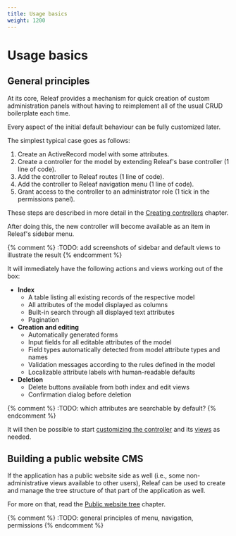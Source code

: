 ```yaml
---
title: Usage basics
weight: 1200
---
```


# Usage basics

## General principles

At its core, Releaf provides a mechanism for quick creation of custom administration panels without having to reimplement all of the usual CRUD boilerplate each time.

Every aspect of the initial default behaviour can be fully customized later.

The simplest typical case goes as follows:

1. Create an ActiveRecord model with some attributes.
2. Create a controller for the model by extending Releaf's base controller (1 line of code).
3. Add the controller to Releaf routes (1 line of code).
4. Add the controller to Releaf navigation menu (1 line of code).
5. Grant access to the controller to an administrator role (1 tick in the permissions panel).

These steps are described in more detail in the [Creating controllers](creating-controllers.html) chapter.

After doing this, the new controller will become available as an item in Releaf's sidebar menu.

{% comment %} :TODO: add screenshots of sidebar and default views to illustrate the result {% endcomment %}

It will immediately have the following actions and views working out of the box:

* __Index__
  * A table listing all existing records of the respective model
  * All attributes of the model displayed as columns
  * Built-in search through all displayed text attributes
  * Pagination
* __Creation and editing__
  * Automatically generated forms
  * Input fields for all editable attributes of the model
  * Field types automatically detected from model attribute types and names
  * Validation messages according to the rules defined in the model
  * Localizable attribute labels with human-readable defaults
* __Deletion__
  * Delete buttons available from both index and edit views
  * Confirmation dialog before deletion

{% comment %} :TODO: which attributes are searchable by default? {% endcomment %}

It will then be possible to start [customizing the controller](customizing-controllers.html) and its [views](customizing-views.html) as needed.

## Building a public website CMS

If the application has a public website side as well (i.e., some non-administrative views available to other users), Releaf can be used to create and manage the tree structure of that part of the application as well.

For more on that, read the [Public website tree](public-website-tree.html) chapter.



{% comment %}  :TODO: general principles of menu, navigation, permissions {% endcomment %}




